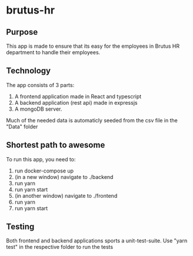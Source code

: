 # brutus-hr


## Purpose

This app is made to ensure that its easy for the employees in Brutus HR department to handle their employees.

## Technology

The app consists of 3 parts:

1. A frontend application made in React and typescript
2. A backend application (rest api) made in expressjs
3. A mongoDB server.

Much of the needed data is automaticly seeded from the csv file in the "Data" folder

## Shortest path to awesome

To run this app, you need to:

1. run docker-compose up 
2. (in a new window) navigate to ./backend
3. run yarn
4. run yarn start
5. (in another window) navigate to ./frontend
6. run yarn
7. run yarn start



## Testing

Both frontend and backend applications sports a unit-test-suite. Use "yarn test" in the respective folder to run the tests


